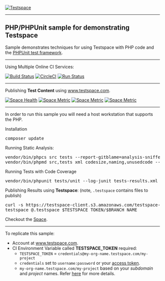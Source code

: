[![Testspace](http://www.testspace.com/public/img/testspace_logo.png)](http://www.testspace.com)
***

## PHP/PHPUnit sample for demonstrating Testspace 

Sample demonstrates techniques for using Testspace with PHP code and the [PHPUnit test framework](https://phpunit.de/).

***
Using Multiple Online CI Services:

[![Build Status](https://travis-ci.org/testspace-samples/php.phpunit.svg?branch=master)](https://travis-ci.org/testspace-samples/php.phpunit)
[![CircleCI](https://circleci.com/gh/testspace-samples/php.phpunit.svg?style=svg)](https://circleci.com/gh/testspace-samples/php.phpunit)
[![Run Status](https://api.shippable.com/projects/57029e282a8192902e1b8d56/badge?branch=master)](https://app.shippable.com/projects/57029e282a8192902e1b8d56)

***
Publishing **Test Content** using www.testspace.com.

[![Space Health](https://samples.testspace.com/projects/119/spaces/441/badge)](https://samples.testspace.com/projects/119/spaces/441 "Test Cases")
[![Space Metric](https://samples.testspace.com/projects/119/spaces/441/metrics/267/badge)](https://samples.testspace.com/spaces/441/schema/Code%20Coverage "Code Coverage (statements)")
[![Space Metric](https://samples.testspace.com/projects/119/spaces/441/metrics/266/badge)](https://samples.testspace.com/spaces/441/schema/Code%20Coverage "Code Coverage (methods)")
[![Space Metric](https://samples.testspace.com/projects/119/spaces/441/metrics/268/badge)](https://samples.testspace.com/spaces/441/schema/Static%20Analysis "Static Analysis (issues)")


***

In order to run this sample you will need a host workstation that supports the PHP.

Installation
<pre>
composer update
</pre>

Running Static Analysis: 

<pre>
vendor/bin/phpcs src tests --report-gitblame=analysis-sniffer-blame.txt --report-checkstyle=analysis-sniffer.xml
vendor/bin/phpmd src,tests xml codesize,naming,unusedcode --reportfile analysis-mess.xml
</pre>

Running Tests with Code Coverage
<pre>
vendor/bin/phpunit tests/unit --log-junit tests-results.xml --coverage-clover coverage.xml
</pre>

Publishing Results using **Testspace**: (note, `.testspace` contains files to publish)

<pre>
curl -s https://testspace-client.s3.amazonaws.com/testspace-linux.tgz | sudo tar -zxvf- -C /usr/local/bin
testspace @.testspace $TESTSPACE_TOKEN/$BRANCH_NAME
</pre> 


Checkout the [Space](https://samples.testspace.com/projects/php.phpunit). 

***

To replicate this sample: 
  - Account at www.testspace.com.
  - CI Environment Variable called **TESTSPACE_TOKEN** required:
    -  `TESTSPACE_TOKEN` = `credentials@my-org-name.testspace.com/my-project`
    - `credentials` set to `username:password` or your [access token](http://help.testspace.com/using-your-organization:user-settings).
    - `my-org-name.testspace.com/my-project` based on your *subdomain* and *project* names. Refer [here](http://help.testspace.com/reference:runner-reference#login-credentials) for more details. 
    
